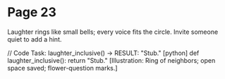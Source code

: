 # Page 23


Laughter rings like small bells; every voice fits the circle.
Invite someone quiet to add a hint.

// Code Task: laughter_inclusive() → RESULT: "Stub."
[python]
def laughter_inclusive():
    return "Stub."
[Illustration: Ring of neighbors; open space saved; flower-question marks.]
